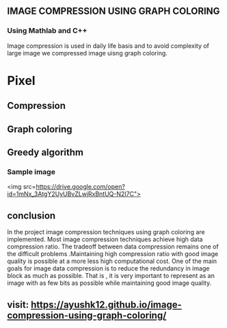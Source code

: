## IMAGE COMPRESSION USING GRAPH COLORING

### Using Mathlab and C++

Image compression is used in daily life basis and to avoid complexity of large image we compressed image uisng graph coloring.



# Pixel
## Compression
## Graph coloring
## Greedy algorithm
### Sample image
<img src=https://drive.google.com/open?id=1mNx_3AtgY2UyUBvZLwjRxBntUQ-N2I7C">
 
  ## conclusion
In the project image compression techniques using graph coloring are implemented. Most image
compression techniques achieve high data compression ratio. The tradeoff between data
compression remains one of the difficult problems .Maintaining high compression ratio with
good image quality is possible at a more less high computational cost. One of the main goals for
image data compression is to reduce the redundancy in image block as much as possible. That is ,
it is very important to represent as an image with as few bits as possible while maintaining good
image quality. 
## visit: https://ayushk12.github.io/image-compression-using-graph-coloring/
                                
